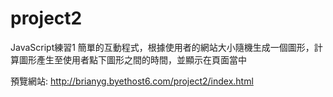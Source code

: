 # project2
JavaScript練習1
簡單的互動程式，根據使用者的網站大小隨機生成一個圖形，計算圖形產生至使用者點下圖形之間的時間，並顯示在頁面當中

預覽網站: http://brianyg.byethost6.com/project2/index.html
